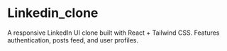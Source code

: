# Linkedin_clone
A responsive LinkedIn UI clone built with React + Tailwind CSS. Features authentication, posts feed, and user profiles.
